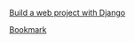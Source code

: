 [Build a web project with Django](https://www.youtube.com/watch?v=gAI218HSK8s&list=PLx-q4INfd95G-wrEjKDAcTB1K-8n1sIiz)

[Bookmark](https://youtu.be/7itgMBERuB0?list=PLx-q4INfd95G-wrEjKDAcTB1K-8n1sIiz)
